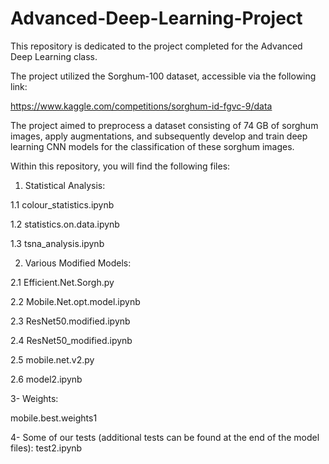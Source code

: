 # Advanced-Deep-Learning-Project
This repository is dedicated to the project completed for the Advanced Deep Learning class.

The project utilized the Sorghum-100 dataset, accessible via the following link:

https://www.kaggle.com/competitions/sorghum-id-fgvc-9/data

The project aimed to preprocess a dataset consisting of 74 GB of sorghum images, apply augmentations, and subsequently develop and train deep learning CNN models for the classification of these sorghum images.

Within this repository, you will find the following files:

1. Statistical Analysis:

1.1 colour_statistics.ipynb

1.2 statistics.on.data.ipynb

1.3 tsna_analysis.ipynb

2. Various Modified Models:

2.1 Efficient.Net.Sorgh.py

2.2 Mobile.Net.opt.model.ipynb

2.3 ResNet50.modified.ipynb

2.4 ResNet50_modified.ipynb

2.5 mobile.net.v2.py

2.6 model2.ipynb

3- Weights:

mobile.best.weights1

4- Some of our tests (additional tests can be found at the end of the model files):
test2.ipynb

